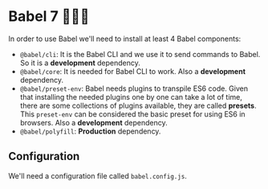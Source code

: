 
# Babel 7 🧙‍♂️✨


In order to use Babel we'll need to install at least 4 Babel components:

- `@babel/cli`: It is the Babel CLI and we use it to send commands to Babel. So it is a **development** dependency.
- `@babel/core`: It is needed for Babel CLI to work. Also a **development** dependency.
- `@babel/preset-env`: Babel needs plugins to transpile ES6 code. Given that installing the needed plugins one by one can take a lot of time, there are some collections of plugins available, they are called **presets**. This `preset-env` can be considered the basic preset for using ES6 in browsers. Also a **development** dependency.
- `@babel/polyfill`: **Production** dependency.

## Configuration

We'll need a configuration file called `babel.config.js`.

